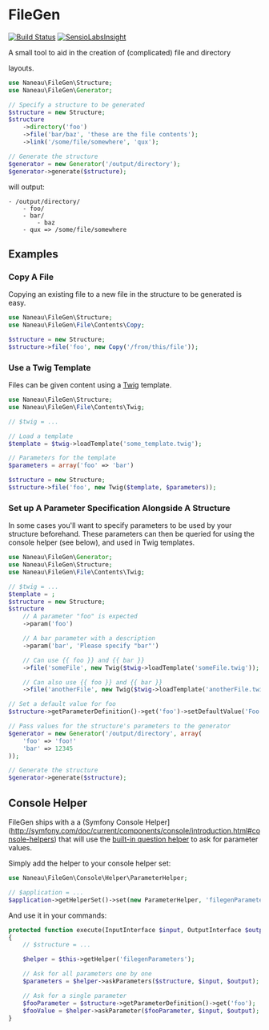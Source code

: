 # FileGen

[![Build Status](https://travis-ci.org/naneau/filegen.svg?branch=master)](https://travis-ci.org/naneau/filegen)
[![SensioLabsInsight](https://insight.sensiolabs.com/projects/45ba109e-f456-469c-8cf2-fb621fa3c069/mini.png)](https://insight.sensiolabs.com/projects/45ba109e-f456-469c-8cf2-fb621fa3c069)

A small tool to aid in the creation of (complicated) file and directory

layouts.

```php
use Naneau\FileGen\Structure;
use Naneau\FileGen\Generator;

// Specify a structure to be generated
$structure = new Structure;
$structure
    ->directory('foo')
    ->file('bar/baz', 'these are the file contents');
    ->link('/some/file/somewhere', 'qux');

// Generate the structure
$generator = new Generator('/output/directory');
$generator->generate($structure);
```

will output:

```
- /output/directory/
    - foo/
    - bar/
        - baz
    - qux => /some/file/somewhere
```

## Examples

### Copy A File

Copying an existing file to a new file in the structure to be generated is
easy.

```php
use Naneau\FileGen\Structure;
use Naneau\FileGen\File\Contents\Copy;

$structure = new Structure;
$structure->file('foo', new Copy('/from/this/file'));
```

### Use a Twig Template

Files can be given content using a [Twig](http://twig.sensiolabs.org/)
template.

```php
use Naneau\FileGen\Structure;
use Naneau\FileGen\File\Contents\Twig;

// $twig = ...

// Load a template
$template = $twig->loadTemplate('some_template.twig');

// Parameters for the template
$parameters = array('foo' => 'bar')

$structure = new Structure;
$structure->file('foo', new Twig($template, $parameters));
```

### Set up A Parameter Specification Alongside A Structure

In some cases you'll want to specify parameters to be used by your structure
beforehand. These parameters can then be queried for using the console helper
(see below), and used in Twig templates.

```php
use Naneau\FileGen\Generator;
use Naneau\FileGen\Structure;
use Naneau\FileGen\File\Contents\Twig;

// $twig = ...
$template = ;
$structure = new Structure;
$structure
    // A parameter "foo" is expected
    ->param('foo')

    // A bar parameter with a description
    ->param('bar', 'Please specify "bar"')

    // Can use {{ foo }} and {{ bar }}
    ->file('someFile', new Twig($twig->loadTemplate('someFile.twig'));

    // Can also use {{ foo }} and {{ bar }}
    ->file('anotherFile', new Twig($twig->loadTemplate('anotherFile.twig'));

// Set a default value for foo
$structure->getParameterDefinition()->get('foo')->setDefaultValue('Foo!');

// Pass values for the structure's parameters to the generator
$generator = new Generator('/output/directory', array(
    'foo' => 'foo!'
    'bar' => 12345
));

// Generate the structure
$generator->generate($structure);
```

## Console Helper

FileGen ships with a a (Symfony Console
Helper](http://symfony.com/doc/current/components/console/introduction.html#console-helpers)
that will use the [built-in question
helper](http://symfony.com/doc/current/components/console/helpers/questionhelper.html)
to ask for parameter values.

Simply add the helper to your console helper set:

```php
use Naneau\FileGen\Console\Helper\ParameterHelper;

// $application = ...
$application->getHelperSet()->set(new ParameterHelper, 'filegenParameters');
```
And use it in your commands:

```php
protected function execute(InputInterface $input, OutputInterface $output)
{
    // $structure = ...

    $helper = $this->getHelper('filegenParameters');

    // Ask for all parameters one by one
    $parameters = $helper->askParameters($structure, $input, $output);

    // Ask for a single parameter
    $fooParameter = $structure->getParameterDefinition()->get('foo');
    $fooValue = $helper->askParameter($fooParameter, $input, $output);
}
```
